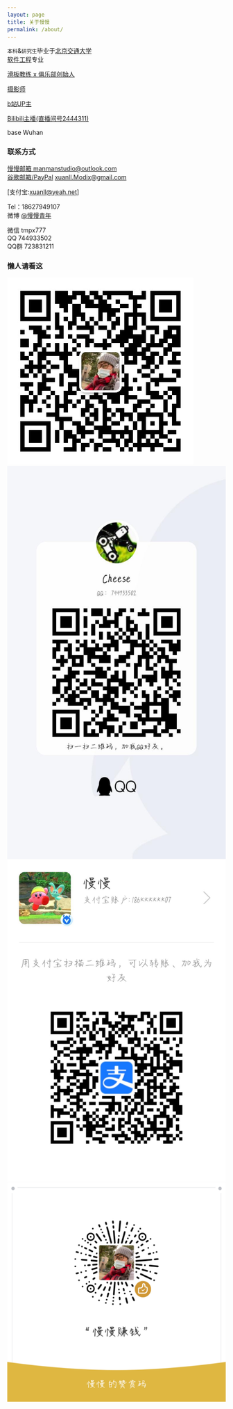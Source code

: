 ```yaml
---
layout: page
title: 关于慢慢
permalink: /about/
---
```


`本科`&`研究生`毕业于[北京交通大学](https://www.bjtu.edu.cn)   
[软件工程](http://sse.bjtu.edu.cn/cms/)专业 

[滑板教练 x 俱乐部创始人](https://weibo.com/wwqnx)  

[摄影师](https://500px.me/manman90)

[b站UP主](https://space.bilibili.com/6559126)

[Bilibili主播(直播间号2444311)](https://live.bilibili.com/2444311)

base Wuhan

### 联系方式
[慢慢邮箱 manmanstudio@outlook.com](mailto:manmanstudio@outlook.com)  
[谷歌邮箱/PayPal](mailto:xuanll.Modix@gmail.com)   xuanll.Modix@gmail.com  

[支付宝:xuanll@yeah.net]  

Tel：18627949107  
微博 [@慢慢青年](https://weibo.com/wwqnx)   

微信 tmpx777  
QQ 744933502  
QQ群 723831211

### 懒人请看这

![微信二维码](/images/wxQR.jpg)   
![QQ二维码](/images/qQR.jpg)  
![支付宝二维码](/images/zfbQR.jpg)   
![微信赞赏码](/images/wxZS.png)



